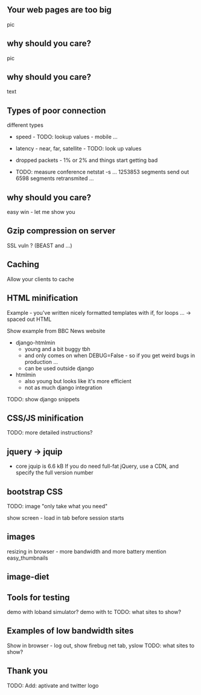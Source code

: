 ## Your web pages are too big

pic

## why should you care?

pic

## why should you care?

text

## Types of poor connection

different types

- speed - TODO: lookup values - mobile ...
- latency - near, far, satellite - TODO: look up values
- dropped packets - 1% or 2% and things start getting bad

- TODO: measure conference
netstat -s
...
1253853 segments send out
6598 segments retransmited
...

## why should you care?

easy win - let me show you

## Gzip compression on server

SSL vuln ? (BEAST and ...)

## Caching

Allow your clients to cache

## HTML minification

Example - you've written nicely formatted templates with if, for loops ...
-> spaced out HTML

Show example from BBC News website

- django-htmlmin
  - young and a bit buggy tbh
  - and only comes on when DEBUG=False - so if you get weird bugs in production ...
  - can be used outside django
- htmlmin
  - also young but looks like it's more efficient
  - not as much django integration

TODO: show django snippets

## CSS/JS minification

TODO: more detailed instructions?

## jquery -> jquip

- core jquip is 6.6 kB
If you do need full-fat jQuery, use a CDN, and specify the full version number

## bootstrap CSS

TODO: image "only take what you need"

show screen - load in tab before session starts

## images

resizing in browser - more bandwidth and more battery
mention easy_thumbnails

## image-diet

## Tools for testing

demo with loband simulator?
demo with tc
TODO: what sites to show?

## Examples of low bandwidth sites

Show in browser - log out, show firebug net tab, yslow
TODO: what sites to show?

## Thank you

TODO: Add: aptivate and twitter logo

